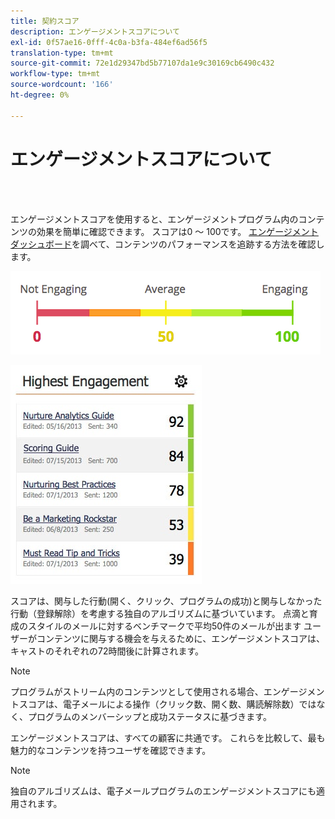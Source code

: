 ```yaml
---
title: 契約スコア
description: エンゲージメントスコアについて
exl-id: 0f57ae16-0fff-4c0a-b3fa-484ef6ad56f5
translation-type: tm+mt
source-git-commit: 72e1d29347bd5b77107da1e9c30169cb6490c432
workflow-type: tm+mt
source-wordcount: '166'
ht-degree: 0%

---
```


# エンゲージメントスコアについて

<br> 

エンゲージメントスコアを使用すると、エンゲージメントプログラム内のコンテンツの効果を簡単に確認できます。 スコアは0 ～ 100です。 [エンゲージメントダッシュボード](https://docs.marketo.com/display/DOCS/The+Engagement+Dashboard)を調べて、コンテンツのパフォーマンスを追跡する方法を確認します。

![イメージ1](/help/sky/assets/engagement-programs/understanding-the-engagement-score/understanding-the-engagement-score-1.png)

![イメージ2](/help/sky/assets/engagement-programs/understanding-the-engagement-score/understanding-the-engagement-score-2.png)

スコアは、関与した行動(開く、クリック、プログラムの成功)と関与しなかった行動（登録解除）を考慮する独自のアルゴリズムに基づいています。 点滴と育成のスタイルのメールに対するベンチマークで平均50件のメールが出ます ユーザーがコンテンツに関与する機会を与えるために、エンゲージメントスコアは、キャストのそれぞれの72時間後に計算されます。

>[!NOTE]
>
>プログラムがストリーム内のコンテンツとして使用される場合、エンゲージメントスコアは、電子メールによる操作（クリック数、開く数、購読解除数）ではなく、プログラムのメンバーシップと成功ステータスに基づきます。
>
>エンゲージメントスコアは、すべての顧客に共通です。 これらを比較して、最も魅力的なコンテンツを持つユーザを確認できます。

>[!NOTE]
>
>独自のアルゴリズムは、電子メールプログラムのエンゲージメントスコアにも適用されます。
